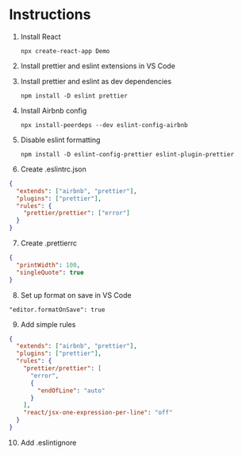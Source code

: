 # Instructions

1. Install React

   `npx create-react-app Demo`

2. Install prettier and eslint extensions in VS Code
3. Install prettier and eslint as dev dependencies

   `npm install -D eslint prettier`

4. Install Airbnb config

   `npx install-peerdeps --dev eslint-config-airbnb`

5. Disable eslint formatting

   `npm install -D eslint-config-prettier eslint-plugin-prettier`

6. Create .eslintrc.json

```json
{
  "extends": ["airbnb", "prettier"],
  "plugins": ["prettier"],
  "rules": {
    "prettier/prettier": ["error"]
  }
}
```

7. Create .prettierrc

```json
{
  "printWidth": 100,
  "singleQuote": true
}
```

8. Set up format on save in VS Code

`"editor.formatOnSave": true`

9. Add simple rules

```json
{
  "extends": ["airbnb", "prettier"],
  "plugins": ["prettier"],
  "rules": {
    "prettier/prettier": [
      "error",
      {
        "endOfLine": "auto"
      }
    ],
    "react/jsx-one-expression-per-line": "off"
  }
}
```

10. Add .eslintignore
